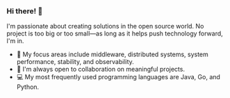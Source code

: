 ### Hi there! 👋
I'm passionate about creating solutions in the open source world. No project is too big or too small—as long as it helps push technology forward, I'm in.

- 🔭 My focus areas include middleware, distributed systems, system performance, stability, and observability.
- 👯 I'm always open to collaboration on meaningful projects.
- 💻 My most frequently used programming languages are Java, Go, and Python.
  
